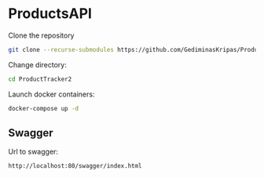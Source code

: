 # ProductsAPI
Clone the repository
```bash
git clone --recurse-submodules https://github.com/GediminasKripas/ProductTracker2.git
```
Change directory:
```bash
cd ProductTracker2
```

Launch docker containers:
```bash
docker-compose up -d
```
## Swagger
Url to swagger:
```bash
http://localhost:80/swagger/index.html
```